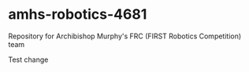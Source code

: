 # amhs-robotics-4681
Repository for Archibishop Murphy's FRC (FIRST Robotics Competition) team

Test change

